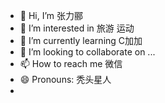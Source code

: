 - 👋 Hi, I’m 张力郦
- 👀 I’m interested in 旅游 运动
- 🌱 I’m currently learning C加加
- 💞️ I’m looking to collaborate on ...
- 📫 How to reach me 微信
- 😄 Pronouns: 秃头星人
- 

<!---
6555344445/6555344445 is a ✨ special ✨ repository because its `README.md` (this file) appears on your GitHub profile.
You can click the Preview link to take a look at your changes.
--->
